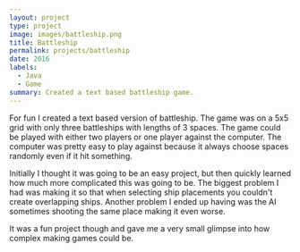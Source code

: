 ```yaml
---
layout: project
type: project
image: images/battleship.png
title: Battleship
permalink: projects/battleship
date: 2016
labels:
  - Java
  - Game
summary: Created a text based battleship game.
---
```




  For fun I created a text based version of battleship. The game was on a 5x5 grid with only three battleships with lengths of 3 spaces. The game could be played with either two players or one player against the computer. The computer was pretty easy to play against because it always choose spaces randomly even if it hit something. 

  Initially I thought it was going to be an easy project, but then quickly learned how much more complicated this was going to be. The biggest problem I had was making it so that when selecting ship placements you couldn't create overlapping ships. Another problem I ended up having was the AI sometimes shooting the same place making it even worse.

  It was a fun project though and gave me a very small glimpse into how complex making games could be.

